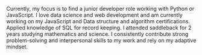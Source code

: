 Currently, my focus is to find a junior developer role working with Python or JavaScript.
I love data science and web development and am currently working on my JavaScript and Data structure and algorithm certifications.
Applied knowledge of SQL for record keeping. I attended saddleback for 2 years studying mathematics and science. I consistently 
contribute strong problem-solving and interpersonal skills to my work and rely on my adaptive mindset.

